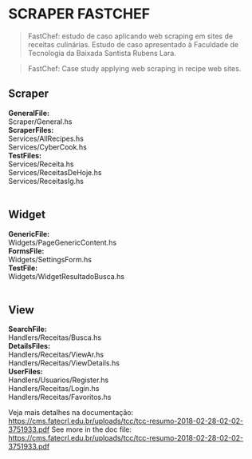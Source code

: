 # SCRAPER FASTCHEF
> FastChef: estudo de caso aplicando web scraping em sites de receitas culinárias. 
Estudo de caso apresentado à Faculdade de Tecnologia da Baixada Santista Rubens Lara.

>  FastChef: Case study applying web scraping in recipe web sites.

## Scraper
**GeneralFile:** <br>
Scraper/General.hs <br>
**ScraperFiles:** <br>
Services/AllRecipes.hs <br>
Services/CyberCook.hs <br>
**TestFiles:** <br>
Services/Receita.hs <br>
Services/ReceitasDeHoje.hs <br>
Services/ReceitasIg.hs <br> <br>

## Widget <br>
**GenericFile:** <br>
Widgets/PageGenericContent.hs <br>
**FormsFile:** <br>
Widgets/SettingsForm.hs <br>
**TestFile:** <br>
Widgets/WidgetResultadoBusca.hs <br> <br>

## View <br>
**SearchFile:** <br>
Handlers/Receitas/Busca.hs <br>
**DetailsFiles:** <br>
Handlers/Receitas/ViewAr.hs <br>
Handlers/Receitas/ViewDetails.hs <br>
**UserFiles:** <br>
Handlers/Usuarios/Register.hs <br>
Handlers/Receitas/Login.hs <br>
Handlers/Receitas/Favoritos.hs

Veja mais detalhes na documentação: https://cms.fatecrl.edu.br/uploads/tcc/tcc-resumo-2018-02-28-02-02-3751933.pdf
See more in the doc file: https://cms.fatecrl.edu.br/uploads/tcc/tcc-resumo-2018-02-28-02-02-3751933.pdf
